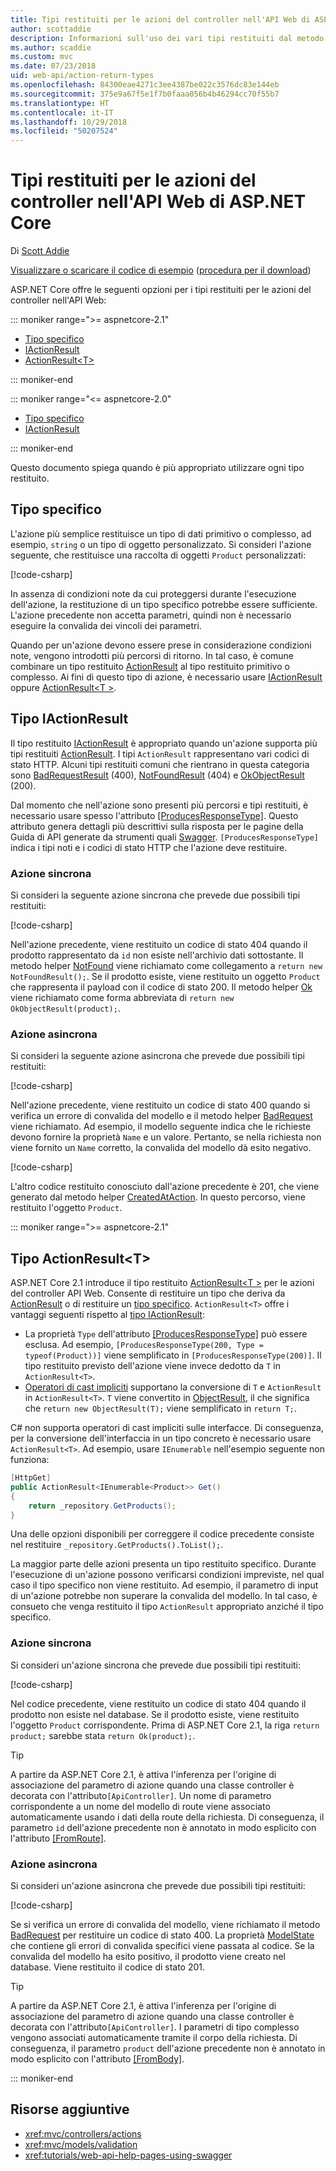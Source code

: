 ```yaml
---
title: Tipi restituiti per le azioni del controller nell'API Web di ASP.NET Core
author: scottaddie
description: Informazioni sull'uso dei vari tipi restituiti dal metodo per le azioni del controller nell'API Web di ASP.NET Core.
ms.author: scaddie
ms.custom: mvc
ms.date: 07/23/2018
uid: web-api/action-return-types
ms.openlocfilehash: 84300eae4271c3ee4387be022c3576dc83e144eb
ms.sourcegitcommit: 375e9a67f5e1f7b0faaa056b4b46294cc70f55b7
ms.translationtype: HT
ms.contentlocale: it-IT
ms.lasthandoff: 10/29/2018
ms.locfileid: "50207524"
---
```

# <a name="controller-action-return-types-in-aspnet-core-web-api"></a>Tipi restituiti per le azioni del controller nell'API Web di ASP.NET Core

Di [Scott Addie](https://github.com/scottaddie)

[Visualizzare o scaricare il codice di esempio](https://github.com/aspnet/Docs/tree/master/aspnetcore/web-api/action-return-types/samples) ([procedura per il download](xref:index#how-to-download-a-sample))

ASP.NET Core offre le seguenti opzioni per i tipi restituiti per le azioni del controller nell'API Web:

::: moniker range=">= aspnetcore-2.1"

* [Tipo specifico](#specific-type)
* [IActionResult](#iactionresult-type)
* [ActionResult\<T>](#actionresultt-type)

::: moniker-end

::: moniker range="<= aspnetcore-2.0"

* [Tipo specifico](#specific-type)
* [IActionResult](#iactionresult-type)

::: moniker-end

Questo documento spiega quando è più appropriato utilizzare ogni tipo restituito.

## <a name="specific-type"></a>Tipo specifico

L'azione più semplice restituisce un tipo di dati primitivo o complesso, ad esempio, `string` o un tipo di oggetto personalizzato. Si consideri l'azione seguente, che restituisce una raccolta di oggetti `Product` personalizzati:

[!code-csharp[](../web-api/action-return-types/samples/WebApiSample.Api.21/Controllers/ProductsController.cs?name=snippet_Get)]

In assenza di condizioni note da cui proteggersi durante l'esecuzione dell'azione, la restituzione di un tipo specifico potrebbe essere sufficiente. L'azione precedente non accetta parametri, quindi non è necessario eseguire la convalida dei vincoli dei parametri.

Quando per un'azione devono essere prese in considerazione condizioni note, vengono introdotti più percorsi di ritorno. In tal caso, è comune combinare un tipo restituito [ActionResult](/dotnet/api/microsoft.aspnetcore.mvc.actionresult) al tipo restituito primitivo o complesso. Ai fini di questo tipo di azione, è necessario usare [IActionResult](#iactionresult-type) oppure [ActionResult\<T >](#actionresultt-type).

## <a name="iactionresult-type"></a>Tipo IActionResult

Il tipo restituito [IActionResult](/dotnet/api/microsoft.aspnetcore.mvc.iactionresult) è appropriato quando un'azione supporta più tipi restituiti [ActionResult](/dotnet/api/microsoft.aspnetcore.mvc.actionresult). I tipi `ActionResult` rappresentano vari codici di stato HTTP. Alcuni tipi restituiti comuni che rientrano in questa categoria sono [BadRequestResult](/dotnet/api/microsoft.aspnetcore.mvc.badrequestresult) (400), [NotFoundResult](/dotnet/api/microsoft.aspnetcore.mvc.notfoundresult) (404) e [OkObjectResult](/dotnet/api/microsoft.aspnetcore.mvc.okobjectresult) (200).

Dal momento che nell'azione sono presenti più percorsi e tipi restituiti, è necessario usare spesso l'attributo [[ProducesResponseType]](/dotnet/api/microsoft.aspnetcore.mvc.producesresponsetypeattribute.-ctor). Questo attributo genera dettagli più descrittivi sulla risposta per le pagine della Guida di API generate da strumenti quali [Swagger](/aspnet/core/tutorials/web-api-help-pages-using-swagger). `[ProducesResponseType]` indica i tipi noti e i codici di stato HTTP che l'azione deve restituire.

### <a name="synchronous-action"></a>Azione sincrona

Si consideri la seguente azione sincrona che prevede due possibili tipi restituiti:

[!code-csharp[](../web-api/action-return-types/samples/WebApiSample.Api.Pre21/Controllers/ProductsController.cs?name=snippet_GetById&highlight=8,11)]

Nell'azione precedente, viene restituito un codice di stato 404 quando il prodotto rappresentato da `id` non esiste nell'archivio dati sottostante. Il metodo helper [NotFound](/dotnet/api/microsoft.aspnetcore.mvc.controllerbase.notfound) viene richiamato come collegamento a `return new NotFoundResult();`. Se il prodotto esiste, viene restituito un oggetto `Product` che rappresenta il payload con il codice di stato 200. Il metodo helper [Ok](/dotnet/api/microsoft.aspnetcore.mvc.controllerbase.ok) viene richiamato come forma abbreviata di `return new OkObjectResult(product);`.

### <a name="asynchronous-action"></a>Azione asincrona

Si consideri la seguente azione asincrona che prevede due possibili tipi restituiti:

[!code-csharp[](../web-api/action-return-types/samples/WebApiSample.Api.Pre21/Controllers/ProductsController.cs?name=snippet_CreateAsync&highlight=8,13)]

Nell'azione precedente, viene restituito un codice di stato 400 quando si verifica un errore di convalida del modello e il metodo helper [BadRequest](/dotnet/api/microsoft.aspnetcore.mvc.controllerbase.badrequest) viene richiamato. Ad esempio, il modello seguente indica che le richieste devono fornire la proprietà `Name` e un valore. Pertanto, se nella richiesta non viene fornito un `Name` corretto, la convalida del modello dà esito negativo.

[!code-csharp[](../web-api/action-return-types/samples/WebApiSample.DataAccess/Models/Product.cs?name=snippet_ProductClass&highlight=5-6)]

L'altro codice restituito conosciuto dall'azione precedente è 201, che viene generato dal metodo helper [CreatedAtAction](/dotnet/api/microsoft.aspnetcore.mvc.controllerbase.createdataction). In questo percorso, viene restituito l'oggetto `Product`.

::: moniker range=">= aspnetcore-2.1"

## <a name="actionresultt-type"></a>Tipo ActionResult\<T>

ASP.NET Core 2.1 introduce il tipo restituito [ActionResult\<T >](/dotnet/api/microsoft.aspnetcore.mvc.actionresult-1) per le azioni del controller API Web. Consente di restituire un tipo che deriva da [ActionResult](/dotnet/api/microsoft.aspnetcore.mvc.actionresult) o di restituire un [tipo specifico](#specific-type). `ActionResult<T>` offre i vantaggi seguenti rispetto al [tipo IActionResult](#iactionresult-type):

* La proprietà `Type` dell'attributo [[ProducesResponseType]](/dotnet/api/microsoft.aspnetcore.mvc.producesresponsetypeattribute) può essere esclusa. Ad esempio, `[ProducesResponseType(200, Type = typeof(Product))]` viene semplificato in `[ProducesResponseType(200)]`. Il tipo restituito previsto dell'azione viene invece dedotto da `T` in `ActionResult<T>`.
* [Operatori di cast impliciti](/dotnet/csharp/language-reference/keywords/implicit) supportano la conversione di `T` e `ActionResult` in `ActionResult<T>`. `T` viene convertito in [ObjectResult](/dotnet/api/microsoft.aspnetcore.mvc.objectresult), il che significa che `return new ObjectResult(T);` viene semplificato in `return T;`.

C# non supporta operatori di cast impliciti sulle interfacce. Di conseguenza, per la conversione dell'interfaccia in un tipo concreto è necessario usare `ActionResult<T>`. Ad esempio, usare `IEnumerable` nell'esempio seguente non funziona:

```csharp
[HttpGet]
public ActionResult<IEnumerable<Product>> Get()
{
    return _repository.GetProducts();
}
```

Una delle opzioni disponibili per correggere il codice precedente consiste nel restituire `_repository.GetProducts().ToList();`.

La maggior parte delle azioni presenta un tipo restituito specifico. Durante l'esecuzione di un'azione possono verificarsi condizioni impreviste, nel qual caso il tipo specifico non viene restituito. Ad esempio, il parametro di input di un'azione potrebbe non superare la convalida del modello. In tal caso, è consueto che venga restituito il tipo `ActionResult` appropriato anziché il tipo specifico.

### <a name="synchronous-action"></a>Azione sincrona

Si consideri un'azione sincrona che prevede due possibili tipi restituiti:

[!code-csharp[](../web-api/action-return-types/samples/WebApiSample.Api.21/Controllers/ProductsController.cs?name=snippet_GetById&highlight=8,11)]

Nel codice precedente, viene restituito un codice di stato 404 quando il prodotto non esiste nel database. Se il prodotto esiste, viene restituito l'oggetto `Product` corrispondente. Prima di ASP.NET Core 2.1, la riga `return product;` sarebbe stata `return Ok(product);`.

> [!TIP]
> A partire da ASP.NET Core 2.1, è attiva l'inferenza per l'origine di associazione del parametro di azione quando una classe controller è decorata con l'attributo`[ApiController]`. Un nome di parametro corrispondente a un nome del modello di route viene associato automaticamente usando i dati della route della richiesta. Di conseguenza, il parametro `id` dell'azione precedente non è annotato in modo esplicito con l'attributo [[FromRoute]](/dotnet/api/microsoft.aspnetcore.mvc.fromrouteattribute).

### <a name="asynchronous-action"></a>Azione asincrona

Si consideri un'azione asincrona che prevede due possibili tipi restituiti:

[!code-csharp[](../web-api/action-return-types/samples/WebApiSample.Api.21/Controllers/ProductsController.cs?name=snippet_CreateAsync&highlight=8,13)]

Se si verifica un errore di convalida del modello, viene richiamato il metodo [BadRequest](/dotnet/api/microsoft.aspnetcore.mvc.controllerbase.badrequest#Microsoft_AspNetCore_Mvc_ControllerBase_BadRequest_Microsoft_AspNetCore_Mvc_ModelBinding_ModelStateDictionary_) per restituire un codice di stato 400. La proprietà [ModelState](/dotnet/api/microsoft.aspnetcore.mvc.controllerbase.modelstate) che contiene gli errori di convalida specifici viene passata al codice. Se la convalida del modello ha esito positivo, il prodotto viene creato nel database. Viene restituito il codice di stato 201.

> [!TIP]
> A partire da ASP.NET Core 2.1, è attiva l'inferenza per l'origine di associazione del parametro di azione quando una classe controller è decorata con l'attributo`[ApiController]`. I parametri di tipo complesso vengono associati automaticamente tramite il corpo della richiesta. Di conseguenza, il parametro `product` dell'azione precedente non è annotato in modo esplicito con l'attributo [[FromBody]](/dotnet/api/microsoft.aspnetcore.mvc.frombodyattribute).

::: moniker-end

## <a name="additional-resources"></a>Risorse aggiuntive

* <xref:mvc/controllers/actions>
* <xref:mvc/models/validation>
* <xref:tutorials/web-api-help-pages-using-swagger>
